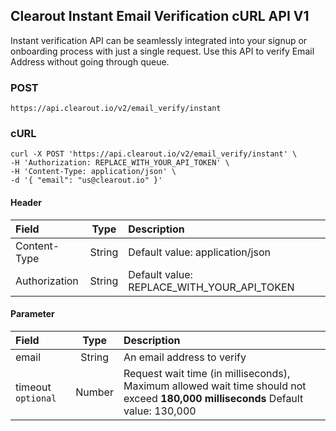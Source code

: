 ## Clearout Instant Email Verification cURL API V1

Instant verification API can be seamlessly integrated into your signup or onboarding process with just a single request. Use this API to verify Email Address without going through queue.

### POST
```
https://api.clearout.io/v2/email_verify/instant
```

### cURL
```curl
curl -X POST 'https://api.clearout.io/v2/email_verify/instant' \
-H 'Authorization: REPLACE_WITH_YOUR_API_TOKEN' \
-H 'Content-Type: application/json' \
-d '{ "email": "us@clearout.io" }'
```

#### Header
| **Field**         | **Type**          | **Description**                              |
| :-------------    | :-------------:   | :-----                                       |
| Content-Type      | String            | Default value: application/json              |
| Authorization     | String            | Default value: REPLACE_WITH_YOUR_API_TOKEN   |

#### Parameter
| **Field**           | **Type**          | **Description**                                                        |
| :-------------      | :-------------:   | :-----                                                                 |
| email               | String            | An email address to verify                                             |
| timeout `optional`  | Number            | Request wait time (in milliseconds), Maximum allowed wait time should not exceed **180,000 milliseconds** Default value: 130,000|   

